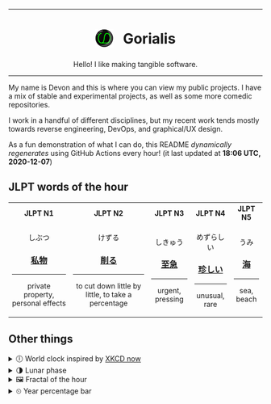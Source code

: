 ***

<h1 align="center">
<sub>
    <img src="readme/resources/avatar.png" height="36">
</sub>
&nbsp;
Gorialis
</h1>
<p align="center">
Hello! I like making tangible software.
</p>

***

My name is Devon and this is where you can view my public projects. I have a mix of stable and experimental projects, as well as some more comedic repositories.

I work in a handful of different disciplines, but my recent work tends mostly towards reverse engineering, DevOps, and graphical/UX design.

As a fun demonstration of what I can do, this README *dynamically regenerates* using GitHub Actions every hour! (it last updated at **18:06 UTC, 2020-12-07**)

<h2>JLPT words of the hour</h2>
<table>
    <tr>
        <th>JLPT N1</th>
        <th>JLPT N2</th>
        <th>JLPT N3</th>
        <th>JLPT N4</th>
        <th>JLPT N5</th>
    </tr>
    <tr>
        <td>
            <p align="center">しぶつ</p>
            <h3 align="center"><b><a href="https://jisho.org/search/%E7%A7%81%E7%89%A9">私物</a></b></h3>
            <hr>
            <p align="center">private property,<wbr> personal effects</p>
        </td>
        <td>
            <p align="center">けずる</p>
            <h3 align="center"><b><a href="https://jisho.org/search/%E5%89%8A%E3%82%8B">削る</a></b></h3>
            <hr>
            <p align="center">to cut down little by little,<wbr> to take a percentage</p>
        </td>
        <td>
            <p align="center">しきゅう</p>
            <h3 align="center"><b><a href="https://jisho.org/search/%E8%87%B3%E6%80%A5">至急</a></b></h3>
            <hr>
            <p align="center">urgent,<wbr> pressing</p>
        </td>
        <td>
            <p align="center">めずらしい</p>
            <h3 align="center"><b><a href="https://jisho.org/search/%E7%8F%8D%E3%81%97%E3%81%84">珍しい</a></b></h3>
            <hr>
            <p align="center">unusual,<wbr> rare</p>
        </td>
        <td>
            <p align="center">うみ</p>
            <h3 align="center"><b><a href="https://jisho.org/search/%E6%B5%B7">海</a></b></h3>
            <hr>
            <p align="center">sea,<wbr> beach</p>
        </td>
    </tr>
</table>

<h2>Other things</h2>
<details>
<summary>🕕  World clock inspired by <a href="https://xkcd.com/now">XKCD now</a></summary>

> <img src="generated/now.png" width="512">

</details>
<details>
<summary>🌗 Lunar phase</summary>

The moon is approximately 78.60% through its phase (Last Quarter).

</details>
<details>
<summary>&#x1f5bc; Fractal of the hour</summary>

> <img src="generated/fractal.png" width="512">

</details>
<details>
<summary>&#x23f2; Year percentage bar</summary>
<pre><code>2020 [██████████████████▁▁] 93.38%</code></pre>
</details>
